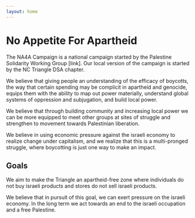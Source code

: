 ```yaml
---
layout: home
---
```

# No Appetite For Apartheid

The NA4A Campaign is a national campaign started by the Palestine Solidarity Working Group [link]. 
Our local version of the campaign is started by the NC Triangle DSA chapter. 

We believe that giving people an understanding of the efficacy of boycotts, the way that certain spending may be complicit in apartheid and genocide, equips them with the ability to map out power materially, understand global systems of oppression and subjugation, and build local power.

We believe that through building community and increasing local power we can be more equipped to meet 
other groups at sites of struggle and strengthen to movement towards Palestinian liberation. 

We believe in using economic pressure against the israeli economy to realize change under capitalism, and we realize that this is a multi-pronged struggle, where boycotting is just one way to make an impact. 


## Goals
We aim to make the Triangle an apartheid-free zone where individuals do not buy israeli products and stores do not sell 
israeli products.

We believe that in pursuit of this goal, we can exert pressure on the israeli economy. In the long term we act 
towards an end to the israeli occupation and a free Palestine.


